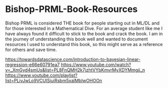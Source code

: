 # Bishop-PRML-Book-Resources
Bishop PRML is considered THE book for people starting out in ML/DL and for those interested in a Mathematical Dive. For an average student like me I have always found it difficult to stick to the book and crack the book. I am in the journey of understanding this book well and wanted to document resources I used to understand this book, so this might serve as a reference for others and save time.

https://towardsdatascience.com/introduction-to-bayesian-linear-regression-e66e60791ea7
https://www.youtube.com/watch?v=_XmGyd4smUs&list=PL8FnQMH2k7jzhtVYbKmvrMyXDYMmgjj_n
https://www.youtube.com/playlist?list=PLivJwLo9VCUISiuiRsbm5xalMbIwOHOOn
